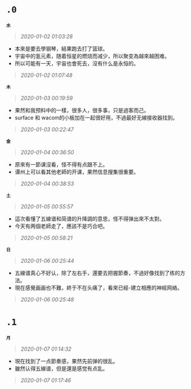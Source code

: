 **`.0`**
========
**`水`**
>*2020-01-02 01:03:28*
- 本來是要去學钢琴，結果跑去打了篮球。
- 宇宙中的氢元素，随着恒星的燃烧而减少，所以聚变為越來越困难。
- 所以可能有一天，宇宙也會死去，沒有什么是永恒的。
>*2020-01-02 01:07:48*

**`木`**
>*2020-01-03 00:19:59*
- 果然和我预料中的一樣，很多人，很多事，只是過客而己。
- surface 和 wacom的小板加在一起很好用，不過最好无線接收器找到。
>*2020-01-03 00:22:47*

**`金`**
>*2020-01-04 00:36:50*
- 原來有一節课沒看，怪不得有点跟不上。
- 谭州上可以看其他老師的开课，果然信息搜集很重要。
>*2020-01-04 00:38:53*

**`土`**
>*2020-01-05 00:55:57*
- 這次看懂了五線谱和简谱的升降調的意思，怪不得弹出來不太對。
- 今天有两個老師走了，應該不是巧合吧。
>*2020-01-05 00:58:21*

**`日`**
>*2020-01-06 00:25:44*
- 五線谱真心不好认，除了左右手，還要去把握節奏，不過好像找到了练的方法。
- 現在感覺画画也不難，終于不在头痛了，看來已經-建立相應的神經网絡。
>*2020-01-06 00:25:48*

**`.1`**
========
**`月`**
>*2020-01-07 01:14:32*
- 現在找到了一点節奏感，果然先前弹的很乱。
- 雖然认得五線谱，但是還是感觉有点乱。
>*2020-01-07 01:17:46*